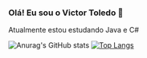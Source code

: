 ### Olá! Eu sou o Victor Toledo 👋

 Atualmente estou estudando Java e C#
 
![Anurag's GitHub stats](https://github-readme-stats.vercel.app/api?username=VictorToledo36&show_icons=true&theme=radical)
[![Top Langs](https://github-readme-stats.vercel.app/api/top-langs/?username=VictorToledo36&layout=compact&theme=radical)](https://github.com/VictorToledo36/github-readme-stats)







